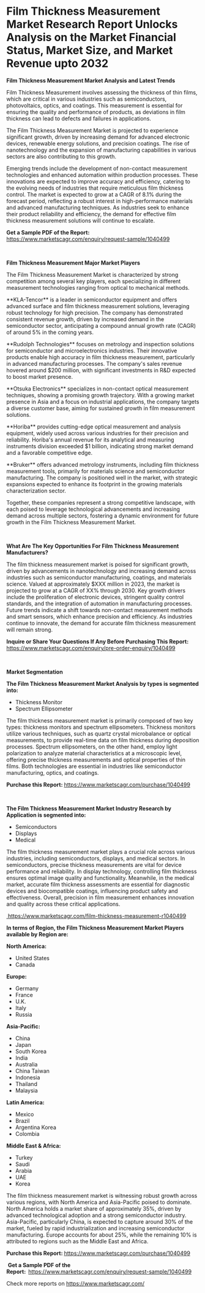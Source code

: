 <p><h1>Film Thickness Measurement Market Research Report Unlocks Analysis on the Market Financial Status, Market Size, and Market Revenue upto 2032</h1></p><p><strong>Film Thickness Measurement Market Analysis and Latest Trends</strong></p>
<p><p>Film Thickness Measurement involves assessing the thickness of thin films, which are critical in various industries such as semiconductors, photovoltaics, optics, and coatings. This measurement is essential for ensuring the quality and performance of products, as deviations in film thickness can lead to defects and failures in applications. </p><p>The Film Thickness Measurement Market is projected to experience significant growth, driven by increasing demand for advanced electronic devices, renewable energy solutions, and precision coatings. The rise of nanotechnology and the expansion of manufacturing capabilities in various sectors are also contributing to this growth. </p><p>Emerging trends include the development of non-contact measurement technologies and enhanced automation within production processes. These innovations are expected to improve accuracy and efficiency, catering to the evolving needs of industries that require meticulous film thickness control. The market is expected to grow at a CAGR of 8.1% during the forecast period, reflecting a robust interest in high-performance materials and advanced manufacturing techniques. As industries seek to enhance their product reliability and efficiency, the demand for effective film thickness measurement solutions will continue to escalate.</p></p>
<p><strong>Get a Sample PDF of the Report:&nbsp;</strong> <a href="https://www.marketscagr.com/enquiry/request-sample/1040499?utm_campaign=2337&utm_medium=2&utm_source=Github&utm_content=ia&utm_term=16022025&utm_id=film-thickness-measurement">https://www.marketscagr.com/enquiry/request-sample/1040499</a></p>
<p>&nbsp;</p>
<p><strong>Film Thickness Measurement Major Market Players</strong></p>
<p><p>The Film Thickness Measurement Market is characterized by strong competition among several key players, each specializing in different measurement technologies ranging from optical to mechanical methods. </p><p>**KLA-Tencor** is a leader in semiconductor equipment and offers advanced surface and film thickness measurement solutions, leveraging robust technology for high precision. The company has demonstrated consistent revenue growth, driven by increased demand in the semiconductor sector, anticipating a compound annual growth rate (CAGR) of around 5% in the coming years.</p><p>**Rudolph Technologies** focuses on metrology and inspection solutions for semiconductor and microelectronics industries. Their innovative products enable high accuracy in film thickness measurement, particularly in advanced manufacturing processes. The company's sales revenue hovered around $200 million, with significant investments in R&D expected to boost market presence.</p><p>**Otsuka Electronics** specializes in non-contact optical measurement techniques, showing a promising growth trajectory. With a growing market presence in Asia and a focus on industrial applications, the company targets a diverse customer base, aiming for sustained growth in film measurement solutions.</p><p>**Horiba** provides cutting-edge optical measurement and analysis equipment, widely used across various industries for their precision and reliability. Horiba's annual revenue for its analytical and measuring instruments division exceeded $1 billion, indicating strong market demand and a favorable competitive edge.</p><p>**Bruker** offers advanced metrology instruments, including film thickness measurement tools, primarily for materials science and semiconductor manufacturing. The company is positioned well in the market, with strategic expansions expected to enhance its footprint in the growing materials characterization sector.</p><p>Together, these companies represent a strong competitive landscape, with each poised to leverage technological advancements and increasing demand across multiple sectors, fostering a dynamic environment for future growth in the Film Thickness Measurement Market.</p></p>
<p>&nbsp;</p>
<p><strong>What Are The Key Opportunities For Film Thickness Measurement Manufacturers?</strong></p>
<p><p>The film thickness measurement market is poised for significant growth, driven by advancements in nanotechnology and increasing demand across industries such as semiconductor manufacturing, coatings, and materials science. Valued at approximately $XXX million in 2023, the market is projected to grow at a CAGR of XX% through 2030. Key growth drivers include the proliferation of electronic devices, stringent quality control standards, and the integration of automation in manufacturing processes. Future trends indicate a shift towards non-contact measurement methods and smart sensors, which enhance precision and efficiency. As industries continue to innovate, the demand for accurate film thickness measurement will remain strong.</p></p>
<p><strong>Inquire or Share Your Questions If Any Before Purchasing This Report:</strong> <a href="https://www.marketscagr.com/enquiry/pre-order-enquiry/1040499?utm_campaign=2337&utm_medium=2&utm_source=Github&utm_content=ia&utm_term=16022025&utm_id=film-thickness-measurement">https://www.marketscagr.com/enquiry/pre-order-enquiry/1040499</a></p>
<p>&nbsp;</p>
<p><strong>Market Segmentation</strong></p>
<p><strong>The Film Thickness Measurement Market Analysis by types is segmented into:</strong></p>
<p><ul><li>Thickness Monitor</li><li>Spectrum Ellipsometer</li></ul></p>
<p><p>The film thickness measurement market is primarily composed of two key types: thickness monitors and spectrum ellipsometers. Thickness monitors utilize various techniques, such as quartz crystal microbalance or optical measurements, to provide real-time data on film thickness during deposition processes. Spectrum ellipsometers, on the other hand, employ light polarization to analyze material characteristics at a microscopic level, offering precise thickness measurements and optical properties of thin films. Both technologies are essential in industries like semiconductor manufacturing, optics, and coatings.</p></p>
<p><strong>Purchase this Report:&nbsp;</strong><a href="https://www.marketscagr.com/purchase/1040499?utm_campaign=2337&utm_medium=2&utm_source=Github&utm_content=ia&utm_term=16022025&utm_id=film-thickness-measurement">https://www.marketscagr.com/purchase/1040499</a></p>
<p>&nbsp;</p>
<p><strong>The Film Thickness Measurement Market Industry Research by Application is segmented into:</strong></p>
<p><ul><li>Semiconductors</li><li>Displays</li><li>Medical</li></ul></p>
<p><p>The film thickness measurement market plays a crucial role across various industries, including semiconductors, displays, and medical sectors. In semiconductors, precise thickness measurements are vital for device performance and reliability. In display technology, controlling film thickness ensures optimal image quality and functionality. Meanwhile, in the medical market, accurate film thickness assessments are essential for diagnostic devices and biocompatible coatings, influencing product safety and effectiveness. Overall, precision in film measurement enhances innovation and quality across these critical applications.</p></p>
<p><a href="https://www.marketscagr.com/film-thickness-measurement-r1040499?utm_campaign=2337&utm_medium=2&utm_source=Github&utm_content=ia&utm_term=16022025&utm_id=film-thickness-measurement">&nbsp;https://www.marketscagr.com/film-thickness-measurement-r1040499</a></p>
<p><strong>In terms of Region, the Film Thickness Measurement Market Players available by Region are:</strong></p>
<p>
    <p> <strong> North America: </strong>
        <ul>
            <li>United States</li>
            <li>Canada</li>
        </ul>
        </p> 
    <p> <strong> Europe: </strong>
        <ul>
            <li>Germany</li>
            <li>France</li>
            <li>U.K.</li>
            <li>Italy</li>
            <li>Russia</li>
        </ul>
        </p> 
    <p> <strong> Asia-Pacific: </strong>
        <ul>
            <li>China</li>
            <li>Japan</li>
            <li>South Korea</li>
            <li>India</li>
            <li>Australia</li>
            <li>China Taiwan</li>
            <li>Indonesia</li>
            <li>Thailand</li>
            <li>Malaysia</li>
        </ul>
        </p> 
    <p> <strong> Latin America: </strong>
        <ul>
            <li>Mexico</li>
            <li>Brazil</li>
            <li>Argentina Korea</li>
            <li>Colombia</li>
        </ul>
        </p> 
    <p> <strong> Middle East & Africa: </strong>
        <ul>
            <li>Turkey</li>
            <li>Saudi</li>
            <li>Arabia</li>
            <li>UAE</li>
            <li>Korea</li>
        </ul>
    </p>
    </p>
<p><p>The film thickness measurement market is witnessing robust growth across various regions, with North America and Asia-Pacific poised to dominate. North America holds a market share of approximately 35%, driven by advanced technological adoption and a strong semiconductor industry. Asia-Pacific, particularly China, is expected to capture around 30% of the market, fueled by rapid industrialization and increasing semiconductor manufacturing. Europe accounts for about 25%, while the remaining 10% is attributed to regions such as the Middle East and Africa.</p></p>
<p><strong>Purchase this Report: </strong><a href="https://www.marketscagr.com/purchase/1040499?utm_campaign=2337&utm_medium=2&utm_source=Github&utm_content=ia&utm_term=16022025&utm_id=film-thickness-measurement">https://www.marketscagr.com/purchase/1040499</a></p>
<p>&nbsp;<strong>Get a Sample PDF of the Report:&nbsp;&nbsp;</strong><a href="https://www.marketscagr.com/enquiry/request-sample/1040499?utm_campaign=2337&utm_medium=2&utm_source=Github&utm_content=ia&utm_term=16022025&utm_id=film-thickness-measurement">https://www.marketscagr.com/enquiry/request-sample/1040499</a></p>
<p><strong></strong></p>
<p>Check more reports on <a href="https://www.marketscagr.com/?utm_campaign=2337&utm_medium=2&utm_source=Github&utm_content=ia&utm_term=16022025&utm_id=film-thickness-measurement">https://www.marketscagr.com/</a></p>